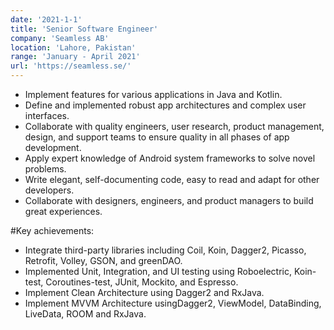 ```yaml
---
date: '2021-1-1'
title: 'Senior Software Engineer'
company: 'Seamless AB'
location: 'Lahore, Pakistan'
range: 'January - April 2021'
url: 'https://seamless.se/'
---
```


- Implement features for various applications in Java and Kotlin.
- Define and implemented robust app architectures and complex user interfaces.
- Collaborate with quality engineers, user research, product management, design, and support teams to ensure quality in all phases of app development.
- Apply expert knowledge of Android system frameworks to solve novel problems.
- Write elegant, self-documenting code, easy to read and adapt for other developers.
- Collaborate with designers, engineers, and product managers to build great experiences.

#Key achievements:

- Integrate third-party libraries including Coil, Koin, Dagger2, Picasso, Retrofit, Volley, GSON, and greenDAO.
- Implemented Unit, Integration, and UI testing using Roboelectric, Koin-test, Coroutines-test, JUnit, Mockito, and Espresso.
- Implement Clean Architecture using Dagger2 and RxJava.
- Implement MVVM Architecture usingDagger2, ViewModel, DataBinding, LiveData, ROOM and RxJava.
